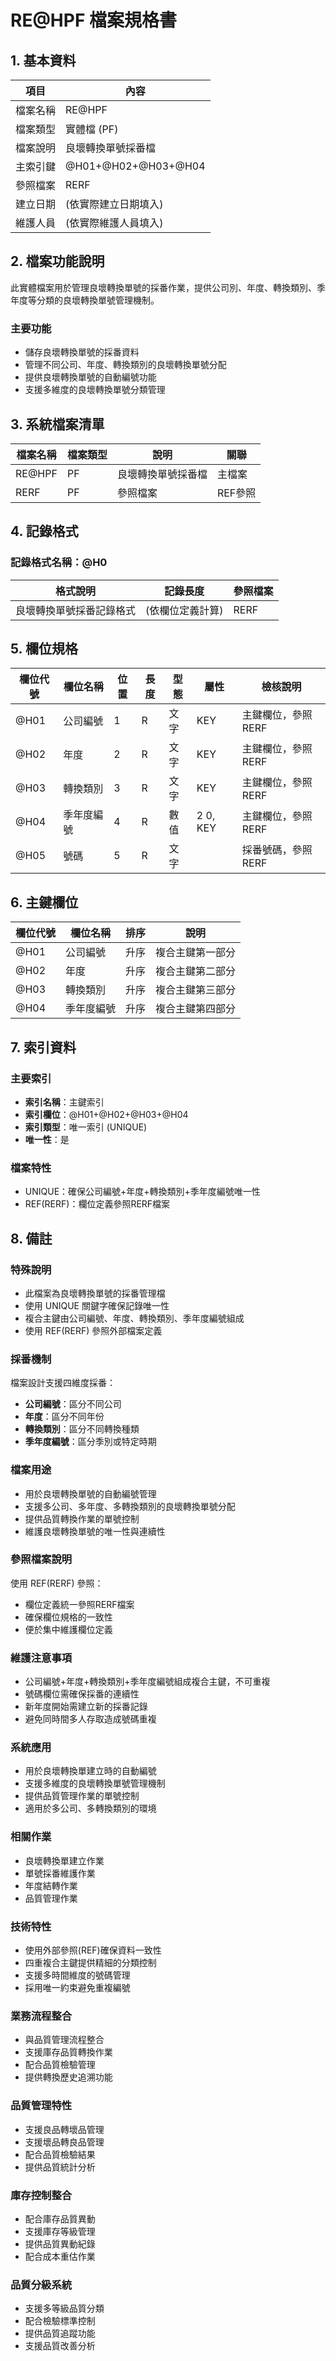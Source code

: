 # RE@HPF 檔案規格書

## 1. 基本資料

| 項目 | 內容 |
|------|------|
| 檔案名稱 | RE@HPF |
| 檔案類型 | 實體檔 (PF) |
| 檔案說明 | 良壞轉換單號採番檔 |
| 主索引鍵 | @H01+@H02+@H03+@H04 |
| 參照檔案 | RERF |
| 建立日期 | (依實際建立日期填入) |
| 維護人員 | (依實際維護人員填入) |

## 2. 檔案功能說明

此實體檔案用於管理良壞轉換單號的採番作業，提供公司別、年度、轉換類別、季年度等分類的良壞轉換單號管理機制。

### 主要功能
- 儲存良壞轉換單號的採番資料
- 管理不同公司、年度、轉換類別的良壞轉換單號分配
- 提供良壞轉換單號的自動編號功能
- 支援多維度的良壞轉換單號分類管理

## 3. 系統檔案清單

| 檔案名稱 | 檔案類型 | 說明 | 關聯 |
|----------|----------|------|------|
| RE@HPF | PF | 良壞轉換單號採番檔 | 主檔案 |
| RERF | PF | 參照檔案 | REF參照 |

## 4. 記錄格式

### 記錄格式名稱：@H0

| 格式說明 | 記錄長度 | 參照檔案 |
|----------|----------|----------|
| 良壞轉換單號採番記錄格式 | (依欄位定義計算) | RERF |

## 5. 欄位規格

| 欄位代號 | 欄位名稱 | 位置 | 長度 | 型態 | 屬性 | 檢核說明 |
|----------|----------|------|------|------|------|----------|
| @H01 | 公司編號 | 1 | R | 文字 | KEY | 主鍵欄位，參照RERF |
| @H02 | 年度 | 2 | R | 文字 | KEY | 主鍵欄位，參照RERF |
| @H03 | 轉換類別 | 3 | R | 文字 | KEY | 主鍵欄位，參照RERF |
| @H04 | 季年度編號 | 4 | R | 數值 | 2 0, KEY | 主鍵欄位，參照RERF |
| @H05 | 號碼 | 5 | R | 文字 | | 採番號碼，參照RERF |

## 6. 主鍵欄位

| 欄位代號 | 欄位名稱 | 排序 | 說明 |
|----------|----------|------|------|
| @H01 | 公司編號 | 升序 | 複合主鍵第一部分 |
| @H02 | 年度 | 升序 | 複合主鍵第二部分 |
| @H03 | 轉換類別 | 升序 | 複合主鍵第三部分 |
| @H04 | 季年度編號 | 升序 | 複合主鍵第四部分 |

## 7. 索引資料

### 主要索引
- **索引名稱**：主鍵索引
- **索引欄位**：@H01+@H02+@H03+@H04
- **索引類型**：唯一索引 (UNIQUE)
- **唯一性**：是

### 檔案特性
- UNIQUE：確保公司編號+年度+轉換類別+季年度編號唯一性
- REF(RERF)：欄位定義參照RERF檔案

## 8. 備註

### 特殊說明
- 此檔案為良壞轉換單號的採番管理檔
- 使用 UNIQUE 關鍵字確保記錄唯一性
- 複合主鍵由公司編號、年度、轉換類別、季年度編號組成
- 使用 REF(RERF) 參照外部檔案定義

### 採番機制
檔案設計支援四維度採番：
- **公司編號**：區分不同公司
- **年度**：區分不同年份
- **轉換類別**：區分不同轉換種類
- **季年度編號**：區分季別或特定時期

### 檔案用途
- 用於良壞轉換單號的自動編號管理
- 支援多公司、多年度、多轉換類別的良壞轉換單號分配
- 提供品質轉換作業的單號控制
- 維護良壞轉換單號的唯一性與連續性

### 參照檔案說明
使用 REF(RERF) 參照：
- 欄位定義統一參照RERF檔案
- 確保欄位規格的一致性
- 便於集中維護欄位定義

### 維護注意事項
- 公司編號+年度+轉換類別+季年度編號組成複合主鍵，不可重複
- 號碼欄位需確保採番的連續性
- 新年度開始需建立新的採番記錄
- 避免同時間多人存取造成號碼重複

### 系統應用
- 用於良壞轉換單建立時的自動編號
- 支援多維度的良壞轉換單號管理機制
- 提供品質管理作業的單號控制
- 適用於多公司、多轉換類別的環境

### 相關作業
- 良壞轉換單建立作業
- 單號採番維護作業
- 年度結轉作業
- 品質管理作業

### 技術特性
- 使用外部參照(REF)確保資料一致性
- 四重複合主鍵提供精細的分類控制
- 支援多時間維度的號碼管理
- 採用唯一約束避免重複編號

### 業務流程整合
- 與品質管理流程整合
- 支援庫存品質轉換作業
- 配合品質檢驗管理
- 提供轉換歷史追溯功能

### 品質管理特性
- 支援良品轉壞品管理
- 支援壞品轉良品管理
- 配合品質檢驗結果
- 提供品質統計分析

### 庫存控制整合
- 配合庫存品質異動
- 支援庫存等級管理
- 提供品質異動紀錄
- 配合成本重估作業

### 品質分級系統
- 支援多等級品質分類
- 配合檢驗標準控制
- 提供品質追蹤功能
- 支援品質改善分析 